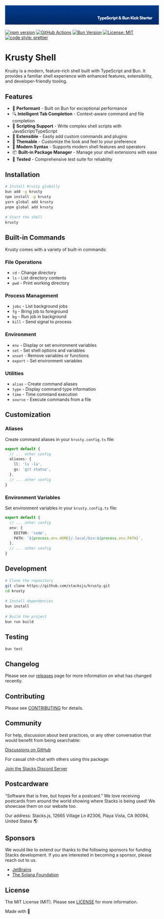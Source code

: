 ![Krusty Shell](.github/art/cover.jpg)

[![npm version][npm-version-src]][npm-version-href]
[![GitHub Actions][github-actions-src]][github-actions-href]
[![Bun Version](https://img.shields.io/badge/dynamic/json?url=https://bundlejs.com/api/version?name=krusty&style=flat-square&label=bun&query=version&color=blue)](https://bun.sh)
[![License: MIT](https://img.shields.io/badge/License-MIT-yellow.svg?style=flat-square)](https://opensource.org/licenses/MIT)
[![code style: prettier](https://img.shields.io/badge/code_style-prettier-ff69b4.svg?style=flat-square)](https://github.com/prettier/prettier)

# Krusty Shell

Krusty is a modern, feature-rich shell built with TypeScript and Bun. It provides a familiar shell experience with enhanced features, extensibility, and developer-friendly tooling.

## Features

- 🚀 **Performant** - Built on Bun for exceptional performance
- 🔍 **Intelligent Tab Completion** - Context-aware command and file completion
- 📝 **Scripting Support** - Write complex shell scripts with JavaScript/TypeScript
- 🔧 **Extensible** - Easily add custom commands and plugins
- 🎨 **Themable** - Customize the look and feel to your preference
- 🔄 **Modern Syntax** - Supports modern shell features and operators
- 📦 **Built-in Package Manager** - Manage your shell extensions with ease
- 🧪 **Tested** - Comprehensive test suite for reliability

## Installation

```bash
# Install Krusty globally
bun add -g krusty
npm install -g krusty
yarn global add krusty
pnpm global add krusty

# Start the shell
krusty
```

## Built-in Commands

Krusty comes with a variety of built-in commands:

### File Operations

- `cd` - Change directory
- `ls` - List directory contents
- `pwd` - Print working directory

### Process Management

- `jobs` - List background jobs
- `fg` - Bring job to foreground
- `bg` - Run job in background
- `kill` - Send signal to process

### Environment

- `env` - Display or set environment variables
- `set` - Set shell options and variables
- `unset` - Remove variables or functions
- `export` - Set environment variables

### Utilities

- `alias` - Create command aliases
- `type` - Display command type information
- `time` - Time command execution
- `source` - Execute commands from a file

## Customization

### Aliases

Create command aliases in your `krusty.config.ts` file:

```typescript
export default {
  // ... other config
  aliases: {
    ll: 'ls -la',
    gs: 'git status',
  },
  // ... other config
}
```

### Environment Variables

Set environment variables in your `krusty.config.ts` file:

```typescript
export default {
  // ... other config
  env: {
    EDITOR: 'code',
    PATH: `${process.env.HOME}/.local/bin:${process.env.PATH}`,
  },
  // ... other config
}
```

## Development

```bash
# Clone the repository
git clone https://github.com/stacksjs/krusty.git
cd krusty

# Install dependencies
bun install

# Build the project
bun run build
```

## Testing

```bash
bun test
```

## Changelog

Please see our [releases](https://github.com/stackjs/krusty/releases) page for more information on what has changed recently.

## Contributing

Please see [CONTRIBUTING](.github/CONTRIBUTING.md) for details.

## Community

For help, discussion about best practices, or any other conversation that would benefit from being searchable:

[Discussions on GitHub](https://github.com/stacksjs/krusty/discussions)

For casual chit-chat with others using this package:

[Join the Stacks Discord Server](https://discord.gg/stacksjs)

## Postcardware

“Software that is free, but hopes for a postcard.” We love receiving postcards from around the world showing where Stacks is being used! We showcase them on our website too.

Our address: Stacks.js, 12665 Village Ln #2306, Playa Vista, CA 90094, United States 🌎

## Sponsors

We would like to extend our thanks to the following sponsors for funding Stacks development. If you are interested in becoming a sponsor, please reach out to us.

- [JetBrains](https://www.jetbrains.com/)
- [The Solana Foundation](https://solana.com/)

## License

The MIT License (MIT). Please see [LICENSE](LICENSE.md) for more information.

Made with 💙

<!-- Badges -->
[npm-version-src]: https://img.shields.io/npm/v/krusty?style=flat-square
[npm-version-href]: https://npmjs.com/package/krusty
[github-actions-src]: https://img.shields.io/github/actions/workflow/status/stacksjs/krusty/ci.yml?style=flat-square&branch=main
[github-actions-href]: https://github.com/stacksjs/krusty/actions?query=workflow%3Aci

<!-- [codecov-src]: https://img.shields.io/codecov/c/gh/stacksjs/krusty/main?style=flat-square
[codecov-href]: https://codecov.io/gh/stacksjs/krusty -->

